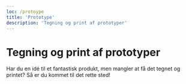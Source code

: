 ```yaml
---
loc: /protoype
title: 'Prototype'
description: 'Tegning og print af prototyper'
---
```


# Tegning og print af prototyper

Har du en idé til et fantastisk produkt, men mangler at få det tegnet og printet? Så er du kommet til det rette sted!